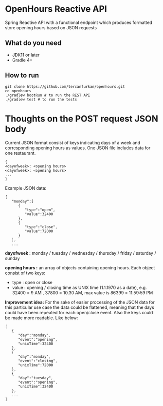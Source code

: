 # OpenHours Reactive API
Spring Reactive API with a functional endpoint which produces formatted store opening hours based on JSON requests

## What do you need
- JDK11 or later
- Gradle 4+

## How to run
```
git clone https://github.com/tercanfurkan/openhours.git
cd openhours
./gradlew bootRun # to run the REST API
./gradlew test # to run the tests
```

# Thoughts on the POST request JSON body
Current JSON format consist of keys indicating days of a week and corresponding opening hours as values. One JSON file includes data for one restaurant.
```
{
<dayofweek>: <opening hours>
<dayofweek>: <opening hours>
...
}
```
Example JSON data:
```
{
   "monday":[
      {
         "type":"open",
         "value":32400
      },
      {
         "type":"close",
         "value":72000
      }
   ],
   ...
```
**dayofweek :** monday / tuesday / wednesday / thursday / friday / saturday / sunday

**opening hours :** an array of objects containing opening hours. Each object consist of two keys:
- type : open or close
- value : opening / closing time as UNIX time (1.1.1970 as a date), e.g. 32400 = 9 AM , 37800 = 10.30 AM, max value is 86399 = 11.59:59 PM

**Improvement idea:** For the sake of easier processing of the JSON data for this particular use case the data could be flattened, meaning that the days could have been repeated for each open/close event. Also the keys could be made more readable. Like below:

```
[
   {
      "day":"monday",
      "event":"opening",
      "unixTime":32400
   },
   {
      "day":"monday",
      "event":"closing",
      "unixTime":72000
   },
   {
      "day":"tuesday",
      "event":"opening",
      "unixTime":32400
   },
   ...
]
```
